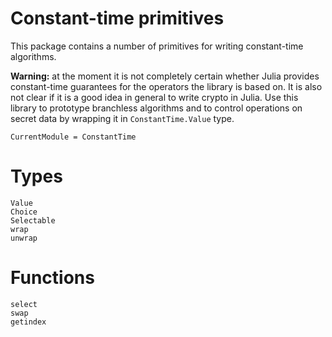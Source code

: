 # Constant-time primitives

This package contains a number of primitives for writing constant-time algorithms.

**Warning:** at the moment it is not completely certain whether Julia provides constant-time guarantees for the operators the library is based on. It is also not clear if it is a good idea in general to write crypto in Julia. Use this library to prototype branchless algorithms and to control operations on secret data by wrapping it in `ConstantTime.Value` type.

```@meta
CurrentModule = ConstantTime
```


# Types

```@docs
Value
Choice
Selectable
wrap
unwrap
```

# Functions

```@docs
select
swap
getindex
```
